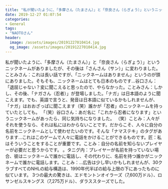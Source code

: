 ```yaml
---
title: "私が聞いたように、「多摩さん（たまさん）」と「奈良さん（らぎょう）」というニックネームがありましたが、その後は「さんさん（サン）」に変わりました。"
date: 2019-12-27 01:07:54
categories:
- General
tags:
- "NAOTOさん"
header:
  image: /assets/images/20191227010414.jpg
  og_image: /assets/images/20191227010414.jpg
---
```


私が聞いたように、「多摩さん（たまさん）」と「奈良さん（らぎょう）」というニックネームがありましたが、その後は「さんさん（サン）」に変わりました。ことみさん：これは長い話ですが、「ニックネームはありません」というのが頭にありました。そもそも、ニックネームはとても日本のものです…谷口さん：「退屈じゃない？変に聞こえると思ったので、やらなかった。ことみさん：しかし、その後、「ナガさん（忍者）」が登場しました。「ナガ」は日本語のように聞こえます。でも、英語で言うと、発音は日本語に似ているかもしれませんが、「ナガ」はおおざっぱに聞こえます（笑）誰かが「忍者」のニックネームを持っていたとしても。 「（笑）谷口さん：あだ名に「これから忍者になります」というニックネームがあったら、同じ気持ちになりました。 （笑）ことみ：人々がそれを使うなら、それは私にはわからないことです。だからこそ、人々に自分の名前をニックネームとして使わせたいのです。そんな「ナマステキ」のタグがあります…これはこのゲームで人々に電話をかけることができるものです。匠：私はそういうことをすることが重要です。ことみ：自分の名前を知らないプレイヤーが必要だと思うからです。 。タニグ内：プレイヤーが名前を持っていない場合、彼はニックネームで誰かに電話し、その代わりに、名前を持つ誰かがニックネームで誰かに電話します。ことみ：…広告は少し早いかもしれませんが、30クラブすべてのNHLの給与構造は、1990年代半ばの給与上限の下にあったものに似ています。 3つの最大の驚きは、エドモントンオイラーズ（7,600万ドル）、ロサンゼルスキングス（7,275万ドル）、ダラススターズでした。
